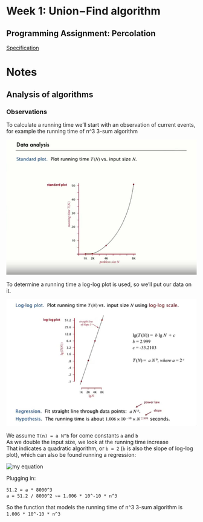 # Week 1: Union−Find algorithm

## Programming Assignment: Percolation

[Specification](https://coursera.cs.princeton.edu/algs4/assignments/percolation/specification.php)

# Notes

## Analysis of algorithms

### Observations

To calculate a running time we’ll start with an observation of current events, for example the running time of n^3 3-sum algorithm

![Standard plot](./images/plot.jpg)

To determine a running time a log-log plot is used, so we’ll put our data on it.

![Log-log plot](./images/log-log.jpg)

We assume `T(n) = a N^b` for come constants `a` and `b`  
As we double the input size, we look at the running time increase  
That indicates a quadratic algorithm, or `b = 2` (`b` is also the slope of log-log plot), which can also be found running a regression:

![my equation](<https://latex.codecogs.com/gif.image?%5Cdpi%7B110%7D%5Clog_%7B2%7D%5Cleft(y_%7B1%7D%5Cright)%5Csim%20b%5Clog_%7B2%7D%5Cleft(x_%7B1%7D%5Cright)+c>)

Plugging in:

```
51.2 = a * 8000^3
a = 51.2 / 8000^2 ~= 1.006 * 10^-10 * n^3
```

So the function that models the running time of n^3 3-sum algorithm is  
`1.006 * 10^-10 * n^3`
